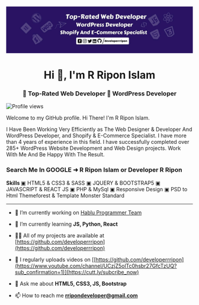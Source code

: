 ![I am hablu-programmer](https://github.com/developerrripon/developerrripon/blob/main/R%20Ripon%20Islam%2CDeveloper%20R%20Ripon.jpg)


<h1 align="center">Hi 👋, I'm R Ripon Islam</h1>
<h3 align="center">👑 Top-Rated Web Developer 👑 WordPress Developer </h3>

![Profile views](https://gpvc.arturio.dev/developerrripon) 

Welcome to my GitHub profile. Hi There! I'm R Ripon Islam.

I Have Been Working Very Efficiently as The Web Designer & Developer And WordPress Developer, and Shopify & E-Commerce Specialist. I have more than 4 years of experience in this field. I have successfully completed over 285+ WordPress Website Development and Web Design projects. Work With Me And Be Happy With The Result.  

<h3> Search Me In GOOGLE ➜ R Ripon Islam or Developer R Ripon </h3>

<b> Skills </b>
▣ HTML5 & CSS3 & SASS
▣ JQUERY & BOOTSTRAP5
▣ JAVASCRIPT & REACT JS
▣ PHP & MySql
▣ Responsive Design
▣ PSD to Html Themeforest & Template Monster Standard
<hr>

- 🔭 I’m currently working on [Hablu Programmer Team](https://habluprogrammer.com/)

- 🌱 I’m currently learning **JS, Python, React**

- 👨‍💻 All of my projects are available at [https://github.com/developerrripon](https://github.com/developerrripon)

- 📝 I regularly uploads videos on [[https://github.com/developerrripon](https://www.youtube.com/channel/UCzjZ5olTc0hsbr27GfcTzUQ?sub_confirmation=1)](https://cutt.ly/subcribe_now)

- 💬 Ask me about **HTML5, CSS3, JS, Bootstrap**

- 📫 How to reach me **rripondeveloper@gmail.com**




